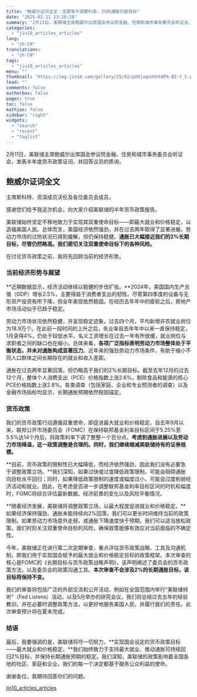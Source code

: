 ```yaml
---
title: "鲍威尔证词全文：无需急于调整利率，2%的通胀仍是目标"
date: "2025-02-11 23:28:28"
summary: "2月11日，美联储主席鲍威尔出席国会参议院金融、住房和城市事务委员会听证会，发表半年度货币政策证词，..."
categories:
  - "jin10_articles_articles"
lang:
  - "zh-CN"
translations:
  - "zh-CN"
tags:
  - "jin10_articles_articles"
menu: ""
thumbnail: "https://img.jin10.com/gallary/25/02/pO0jaqxUUnk8Pk-BI-Y_C.png/lite"
lead: ""
comments: false
authorbox: false
pager: true
toc: false
mathjax: false
sidebar: "right"
widgets:
  - "search"
  - "recent"
  - "taglist"
---
```


2月11日，美联储主席鲍威尔出席国会参议院金融、住房和城市事务委员会听证会，发表半年度货币政策证词，并回答议员的质询。

鲍威尔证词全文
-------

主席斯科特、资深成员沃伦及各位委员会成员，

感谢您们给予我这次机会，向大家介绍美联储的半年货币政策报告。

美联储始终坚定不移地致力于实现其双重使命目标——即最大就业和价格稳定，以造福美国人民。总体而言，美国经济依然强劲，并在过去两年取得了显著进展。劳动力市场的过热状况已得到缓解，但仍保持稳健。**通胀已大幅接近我们的2%长期目标，尽管仍然略高。我们密切关注双重使命目标下的各种风险。**

在讨论货币政策之前，我将先回顾当前的经济形势。

### 当前经济形势与展望

**近期数据显示，经济活动继续以稳健的步伐扩张。**2024年，美国国内生产总值（GDP）增长2.5%，主要得益于消费者支出的韧性。尽管第四季度的设备与无形资产投资有所下降，但全年表现依然稳固。在经历去年年中的疲软之后，房地产市场活动似乎已趋于稳定。

劳动力市场状况依然稳健，并呈现稳定迹象。过去四个月，平均新增非农就业岗位为18.9万个。在此前一段时间的上升之后，失业率自去年年中以来一直保持稳定，1月录得4%，仍处于较低水平。名义工资增长在过去一年有所放缓，就业岗位与求职者之间的缺口也在缩小。总体来看，**各项广泛指标表明劳动力市场整体处于平衡状态，并未对通胀构成显著压力**。近年来的强劲劳动力市场条件，有助于缩小不同人口群体之间长期存在的就业和收入差距。

通胀在过去两年显著回落，但仍略高于我们的2%长期目标。截至去年12月的过去12个月，整体个人消费支出（PCE）价格指数上涨2.6%，剔除食品和能源的核心PCE价格指数上涨2.8%。各类调查（包括家庭、企业和专业预测者的调查）以及金融市场指标均显示，长期通胀预期依然稳固锚定。

### 货币政策

我们的货币政策行动遵循双重使命，即促进最大就业和价格稳定。自去年9月以来，联邦公开市场委员会（FOMC）在保持联邦基金利率目标区间于5.25%至5.5%达14个月后，将政策利率下调了整整一个百分点。**考虑到通胀进展以及劳动力市场降温，这一政策调整是合理的。同时，我们继续缩减美联储持有的证券规模。**

**目前，货币政策的限制性已大幅降低，而经济依然强劲，因此我们没有必要急于调整政策立场。**我们深知，如果过快或过度降低政策限制，可能会阻碍通胀向目标水平回归；同时，如果降低政策限制的速度或幅度过小，可能会过度削弱经济活动和就业。因此，在考虑是否进一步调整联邦基金利率目标区间的时机和幅度时，FOMC将综合评估最新数据、经济前景的变化以及风险平衡情况。

**随着经济发展，美联储将调整政策立场，以最大程度促进就业和价格稳定。**如果经济保持强劲、通胀未能持续向2%回落，我们可以更长时间维持当前的政策限制。如果劳动力市场意外走弱，或通胀下降速度快于预期，我们可以适当放松政策。我们时刻关注双重使命目标的风险，确保政策能够有效应对当前面临的不确定性。

今年，美联储正在进行第二次定期审查，重点评估货币政策战略、工具及沟通机制，即我们用于实现国会赋予的最大就业和价格稳定目标的政策框架。本次审查的核心是FOMC的《长期目标与货币政策战略声明》，该声明阐述了委员会的货币政策方法，以及委员会的政策沟通工具。**本次审查不会涉及2%的长期通胀目标，该目标将保持不变。**

我们的审查将包括广泛的外部交流和公开活动，例如在全国范围内举行“美联储倾听”（Fed Listens）活动，以及5月举办的研究会议。我们将总结过去五年的经验教训，并在必要时调整政策方法，以更好地服务美国人民，并履行我们的责任。此次审查预计将在夏末完成。

### 结语

最后，我要强调的是，美联储将尽一切努力，**实现国会设定的货币政策目标——最大就业和价格稳定。**我们始终致力于支持最大就业、推动通胀可持续回归2%目标，并保持长期通胀预期的稳定。我们深知，美联储的政策影响着全国各地的社区、家庭和企业，我们的每一个决定都基于服务公众利益的使命。

谢谢各位，我期待回答你们的问题。

[jin10_articles_articles](https://xnews.jin10.com/details/162707)
